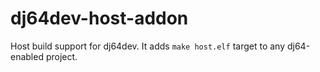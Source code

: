 # dj64dev-host-addon

Host build support for dj64dev.
It adds `make host.elf` target to any dj64-enabled project.
